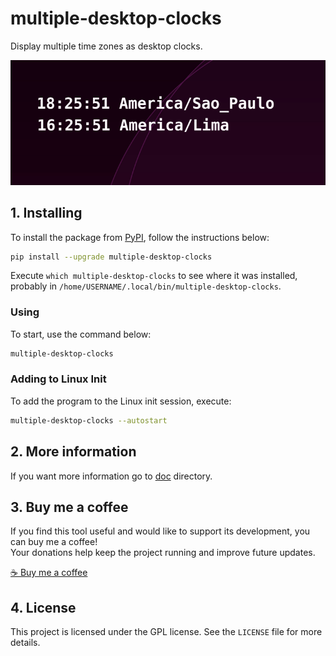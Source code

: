 # multiple-desktop-clocks

Display multiple time zones as desktop clocks.

![logo](https://raw.githubusercontent.com/trucomanx/MultipleDesktopClocks/main/screenshot.png)

## 1. Installing

To install the package from [PyPI](https://pypi.org/project/multiple-desktop-clocks/), follow the instructions below:


```bash
pip install --upgrade multiple-desktop-clocks
```

Execute `which multiple-desktop-clocks` to see where it was installed, probably in `/home/USERNAME/.local/bin/multiple-desktop-clocks`.

### Using

To start, use the command below:

```bash
multiple-desktop-clocks
```

### Adding to Linux Init

To add the program to the Linux init session, execute:

```bash
multiple-desktop-clocks --autostart
```

## 2. More information

If you want more information go to [doc](https://github.com/trucomanx/MultipleDesktopClocks/blob/main/doc) directory.

## 3. Buy me a coffee

If you find this tool useful and would like to support its development, you can buy me a coffee!  
Your donations help keep the project running and improve future updates.  

[☕ Buy me a coffee](https://ko-fi.com/trucomanx) 

## 4. License

This project is licensed under the GPL license. See the `LICENSE` file for more details.
